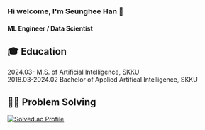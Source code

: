 ### Hi welcome, I'm Seunghee Han 👋

#### ML Engineer / Data Scientist

<!--
**TransferHee/TransferHee** is a ✨ _special_ ✨ repository because its `README.md` (this file) appears on your GitHub profile.

Here are some ideas to get you started:

- 🔭 I’m currently working on ...
- 🌱 I’m currently learning ...
- 👯 I’m looking to collaborate on ...
- 🤔 I’m looking for help with ...
- 💬 Ask me about ...
- 📫 How to reach me: ...
- 😄 Pronouns: ...
- ⚡ Fun fact: ...
-->

## 🎓 Education <br>
2024.03-        M.S. of Artificial Intelligence, SKKU <br>
2018.03-2024.02 Bachelor of Applied Artifical Intelligence, SKKU <br>


## 🧑‍💻 Problem Solving<br>

[![Solved.ac Profile](http://mazassumnida.wtf/api/v2/generate_badge?boj=hdohe0113)](https://solved.ac/hdohe0113/)
